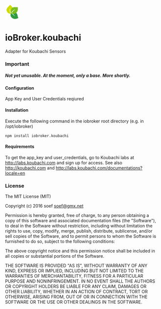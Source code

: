 ![Logo](admin/koubachi.png)
# ioBroker.koubachi

Adapter for Koubachi Sensors

### Important
##### Not yet unusable. At the moment, only a base. More shortly.

#### Configuration
App Key and User Credentials reqiured

#### Installation
Execute the following command in the iobroker root directory (e.g. in /opt/iobroker)
```
npm install iobroker.koubachi 
```

#### Requirements
To get the app_key and user_credentials, go to Koubachi labs at http://labs.koubachi.com and sign up for access. 
See also http://koubachi.com  and http://labs.koubachi.com/documentations?locale=en

### License
The MIT License (MIT)

Copyright (c) 2016 soef <soef@gmx.net>

Permission is hereby granted, free of charge, to any person obtaining a copy
of this software and associated documentation files (the "Software"), to deal
in the Software without restriction, including without limitation the rights
to use, copy, modify, merge, publish, distribute, sublicense, and/or sell
copies of the Software, and to permit persons to whom the Software is
furnished to do so, subject to the following conditions:

The above copyright notice and this permission notice shall be included in
all copies or substantial portions of the Software.

THE SOFTWARE IS PROVIDED "AS IS", WITHOUT WARRANTY OF ANY KIND, EXPRESS OR
IMPLIED, INCLUDING BUT NOT LIMITED TO THE WARRANTIES OF MERCHANTABILITY,
FITNESS FOR A PARTICULAR PURPOSE AND NONINFRINGEMENT. IN NO EVENT SHALL THE
AUTHORS OR COPYRIGHT HOLDERS BE LIABLE FOR ANY CLAIM, DAMAGES OR OTHER
LIABILITY, WHETHER IN AN ACTION OF CONTRACT, TORT OR OTHERWISE, ARISING FROM,
OUT OF OR IN CONNECTION WITH THE SOFTWARE OR THE USE OR OTHER DEALINGS IN
THE SOFTWARE.
